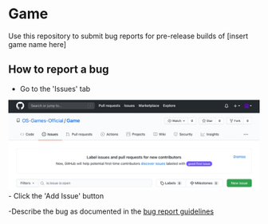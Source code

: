 Game
==============
Use this repository to submit bug reports for pre-release builds of \[insert game name here]

## How to report a bug
- Go to the 'Issues' tab
<img src="15D5ECC9-E54C-4384-BBCB-A83BB18D5ED1.jpeg" />
- Click the 'Add Issue' button

-Describe the bug as documented in the <a href="Bug_Report.md">bug report guidelines</a>
